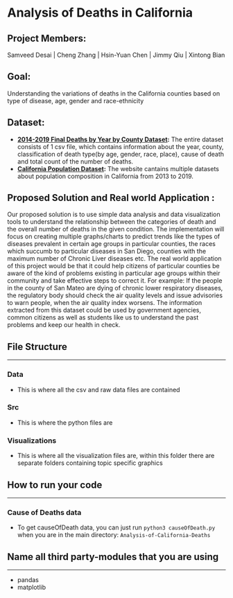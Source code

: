 # Analysis of Deaths in California

## Project Members:
Samveed Desai | Cheng Zhang | Hsin-Yuan Chen | Jimmy Qiu | Xintong Bian	

## Goal:
Understanding the variations of deaths in the California counties based on type of disease, age, gender and race-ethnicity

## Dataset:
* **[2014-2019 Final Deaths by Year by County Dataset](https://data.ca.gov/dataset/death-profiles-by-county/resource/c3312f95-8e14-4070-99ab-01e6f74d1cbf):**
The entire dataset consists of 1 csv file, which contains information about the year, county, classification of death type(by age, gender, race, place), cause of death and total count of the number of deaths.
* **[California Population Dataset](https://datausa.io/profile/geo/california):**
The website cantains multiple datasets about population composition in California from 2013 to 2019.

## Proposed Solution and Real world Application :
Our proposed solution is to use simple data analysis and data visualization tools to understand the relationship between the categories of death and the overall number of deaths in the given condition. The implementation will focus on creating multiple graphs/charts to predict trends like the types of diseases prevalent in certain age groups in particular counties, the races which succumb to particular diseases in San Diego, counties with the maximum number of Chronic Liver diseases etc.
The real world application of this project would be that it could help citizens of particular counties be aware of the kind of problems existing in particular age groups within their community and take effective steps to correct it. For example: If the people in the county of San Mateo are dying of chronic lower respiratory diseases, the regulatory body should check the air quality levels and issue advisories to warn people, when the air quality index worsens. The information extracted from this dataset could be used by government agencies, common citizens as well as students like us to understand the past problems and keep our health in check.

## File Structure
---
### Data
- This is where all the csv and raw data files are contained
### Src
- This is where the python files are
### Visualizations
- This is where all the visualization files are, within this folder there are separate folders containing topic specific graphics


## How to run your code
---
### Cause of Deaths data
- To get causeOfDeath data, you can just run `python3 causeOfDeath.py` when you are in the main directory: `Analysis-of-California-Deaths`

## Name all third party-modules that you are using
---
- pandas
- matplotlib
